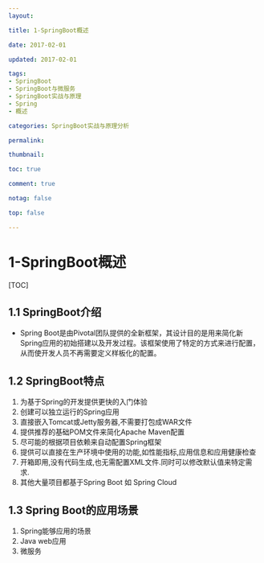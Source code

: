 ```yaml
---
layout:

title: 1-SpringBoot概述

date: 2017-02-01

updated: 2017-02-01

tags:
- SpringBoot
- SpringBoot与微服务
- SpringBoot实战与原理
- Spring
- 概述

categories: SpringBoot实战与原理分析

permalink:

thumbnail:

toc: true

comment: true

notag: false

top: false

---
```



# 1-SpringBoot概述

[TOC]

## 1.1 SpringBoot介绍

- Spring Boot是由Pivotal团队提供的全新框架，其设计目的是用来简化新Spring应用的初始搭建以及开发过程。该框架使用了特定的方式来进行配置，从而使开发人员不再需要定义样板化的配置。

## 1.2 SpringBoot特点

1. 为基于Spring的开发提供更快的入门体验
2. 创建可以独立运行的Spring应用
3. 直接嵌入Tomcat或Jetty服务器,不需要打包成WAR文件
4. 提供推荐的基础POM文件来简化Apache Maven配置
5. 尽可能的根据项目依赖来自动配置Spring框架
6. 提供可以直接在生产环境中使用的功能,如性能指标,应用信息和应用健康检查
7. 开箱即用,没有代码生成,也无需配置XML文件.同时可以修改默认值来特定需求.
8. 其他大量项目都基于Spring Boot 如 Spring Cloud

## 1.3 Spring Boot的应用场景

1. Spring能够应用的场景
2. Java web应用
3. 微服务

